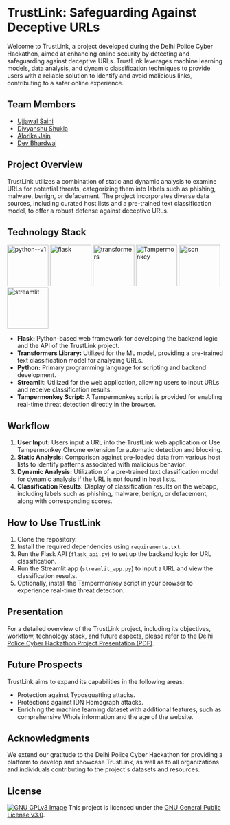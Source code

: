 # TrustLink: Safeguarding Against Deceptive URLs

Welcome to TrustLink, a project developed during the Delhi Police Cyber Hackathon, aimed at enhancing online security by detecting and safeguarding against deceptive URLs. TrustLink leverages machine learning models, data analysis, and dynamic classification techniques to provide users with a reliable solution to identify and avoid malicious links, contributing to a safer online experience.

## Team Members
- [Ujjawal Saini](https://github.com/spignelon/)
- [Divyanshu Shukla](https://github.com/Divyanshushukla1)
- [Alorika Jain](https://github.com/BLACKACE13)
- [Dev Bhardwaj](https://github.com/DBhardwaj21)

## Project Overview
TrustLink utilizes a combination of static and dynamic analysis to examine URLs for potential threats, categorizing them into labels such as phishing, malware, benign, or defacement. The project incorporates diverse data sources, including curated host lists and a pre-trained text classification model, to offer a robust defense against deceptive URLs.

## Technology Stack
<img width="96" height="96" src="https://img.icons8.com/color/96/python--v1.png" alt="python--v1"/> <img width="96" height="96" src="https://img.icons8.com/nolan/96/flask.png" alt="flask"/> <img width="96" height="96" src="https://huggingface.co/front/assets/huggingface_logo-noborder.svg" alt="transformers"/> <img width="96" height="96" src="https://www.tampermonkey.net/images/ape.svg" alt="Tampermonkey"/> <img width="96" height="96" src="https://img.icons8.com/color/96/json--v1.png" alt="json"/> <img width="96" height="96" src="https://streamlit.io/images/brand/streamlit-mark-color.svg" alt="streamlit"/>

- **Flask:** Python-based web framework for developing the backend logic and the API of the TrustLink project.
- **Transformers Library:** Utilized for the ML model, providing a pre-trained text classification model for analyzing URLs.
- **Python:** Primary programming language for scripting and backend development.
- **Streamlit**: Utilized for the web application, allowing users to input URLs and receive classification results.
- **Tampermonkey Script:** A Tampermonkey script is provided for enabling real-time threat detection directly in the browser.

## Workflow
1. **User Input:** Users input a URL into the TrustLink web application or Use Tampermonkey Chrome extension for automatic detection and blocking.
2. **Static Analysis:** Comparison against pre-loaded data from various host lists to identify patterns associated with malicious behavior.
3. **Dynamic Analysis:** Utilization of a pre-trained text classification model for dynamic analysis if the URL is not found in host lists.
4. **Classification Results:** Display of classification results on the webapp, including labels such as phishing, malware, benign, or defacement, along with corresponding scores.

## How to Use TrustLink
1. Clone the repository.
2. Install the required dependencies using `requirements.txt`.
3. Run the Flask API (`flask_api.py`) to set up the backend logic for URL classification.
4. Run the Streamlit app (`streamlit_app.py`) to input a URL and view the classification results.
5. Optionally, install the Tampermonkey script in your browser to experience real-time threat detection.

## Presentation
For a detailed overview of the TrustLink project, including its objectives, workflow, technology stack, and future aspects, please refer to the [Delhi Police Cyber Hackathon Project Presentation (PDF)](TrustLink_presentation.pdf).

## Future Prospects
TrustLink aims to expand its capabilities in the following areas:
- Protection against Typosquatting attacks.
- Protections against IDN Homograph attacks.
- Enriching the machine learning dataset with additional features, such as comprehensive Whois information and the age of the website.

## Acknowledgments
We extend our gratitude to the Delhi Police Cyber Hackathon for providing a platform to develop and showcase TrustLink, as well as to all organizations and individuals contributing to the project's datasets and resources.

## License
[![GNU GPLv3 Image](https://www.gnu.org/graphics/gplv3-127x51.png)](https://www.gnu.org/licenses/gpl-3.0.en.html)
   This project is licensed under the [GNU General Public License v3.0](LICENSE).
